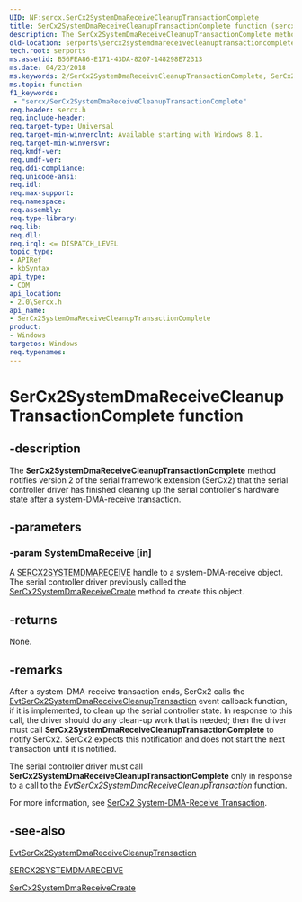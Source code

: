 ```yaml
---
UID: NF:sercx.SerCx2SystemDmaReceiveCleanupTransactionComplete
title: SerCx2SystemDmaReceiveCleanupTransactionComplete function (sercx.h)
description: The SerCx2SystemDmaReceiveCleanupTransactionComplete method notifies version 2 of the serial framework extension (SerCx2) that the serial controller driver has finished cleaning up the serial controller's hardware state after a system-DMA-receive transaction.
old-location: serports\sercx2systemdmareceivecleanuptransactioncomplete.htm
tech.root: serports
ms.assetid: B56FEA86-E171-43DA-8207-148298E72313
ms.date: 04/23/2018
ms.keywords: 2/SerCx2SystemDmaReceiveCleanupTransactionComplete, SerCx2SystemDmaReceiveCleanupTransactionComplete, SerCx2SystemDmaReceiveCleanupTransactionComplete method [Serial Ports], serports.sercx2systemdmareceivecleanuptransactioncomplete
ms.topic: function
f1_keywords:
 - "sercx/SerCx2SystemDmaReceiveCleanupTransactionComplete"
req.header: sercx.h
req.include-header: 
req.target-type: Universal
req.target-min-winverclnt: Available starting with Windows 8.1.
req.target-min-winversvr: 
req.kmdf-ver: 
req.umdf-ver: 
req.ddi-compliance: 
req.unicode-ansi: 
req.idl: 
req.max-support: 
req.namespace: 
req.assembly: 
req.type-library: 
req.lib: 
req.dll: 
req.irql: <= DISPATCH_LEVEL
topic_type:
- APIRef
- kbSyntax
api_type:
- COM
api_location:
- 2.0\Sercx.h
api_name:
- SerCx2SystemDmaReceiveCleanupTransactionComplete
product:
- Windows
targetos: Windows
req.typenames: 
---
```


# SerCx2SystemDmaReceiveCleanupTransactionComplete function


## -description


The <b>SerCx2SystemDmaReceiveCleanupTransactionComplete</b> method notifies version 2 of the serial framework extension (SerCx2) that the serial controller driver has finished cleaning up the serial controller's hardware state after a system-DMA-receive transaction.


## -parameters




### -param SystemDmaReceive [in]

A <a href="https://docs.microsoft.com/windows-hardware/drivers/serports/sercx2-object-handles">SERCX2SYSTEMDMARECEIVE</a> handle to a system-DMA-receive object. The serial controller driver previously called the <a href="https://docs.microsoft.com/windows-hardware/drivers/ddi/sercx/nf-sercx-sercx2systemdmareceivecreate">SerCx2SystemDmaReceiveCreate</a> method to create this object.


## -returns



None.




## -remarks



After a system-DMA-receive transaction ends, SerCx2 calls the <a href="https://docs.microsoft.com/windows-hardware/drivers/ddi/sercx/nc-sercx-evt_sercx2_system_dma_receive_cleanup_transaction">EvtSerCx2SystemDmaReceiveCleanupTransaction</a> event callback function, if it is implemented, to clean up the serial controller state. In response to this call, the driver should do any clean-up work that is needed; then the driver must call <b>SerCx2SystemDmaReceiveCleanupTransactionComplete</b> to notify SerCx2. SerCx2 expects this notification and does not start the next transaction until it is notified.

The serial controller driver must call <b>SerCx2SystemDmaReceiveCleanupTransactionComplete</b> only in response to a call to the <i>EvtSerCx2SystemDmaReceiveCleanupTransaction</i> function.

For more information, see <a href="https://docs.microsoft.com/previous-versions/dn265343(v=vs.85)">SerCx2 System-DMA-Receive Transaction</a>.




## -see-also




<a href="https://docs.microsoft.com/windows-hardware/drivers/ddi/sercx/nc-sercx-evt_sercx2_system_dma_receive_cleanup_transaction">EvtSerCx2SystemDmaReceiveCleanupTransaction</a>



<a href="https://docs.microsoft.com/windows-hardware/drivers/serports/sercx2-object-handles">SERCX2SYSTEMDMARECEIVE</a>



<a href="https://docs.microsoft.com/windows-hardware/drivers/ddi/sercx/nf-sercx-sercx2systemdmareceivecreate">SerCx2SystemDmaReceiveCreate</a>
 

 

